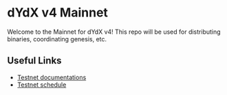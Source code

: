 # dYdX v4 Mainnet
Welcome to the Mainnet for dYdX v4! This repo will be used for distributing binaries, coordinating genesis, etc.

## Useful Links
- [Testnet documentations](https://v4-teacher.vercel.app/)
- [Testnet schedule](https://v4-teacher.vercel.app/general_overview/schedule)
